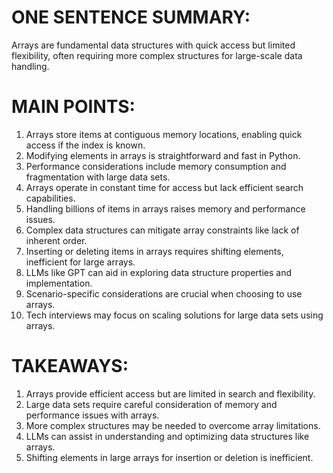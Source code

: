 # ONE SENTENCE SUMMARY:

Arrays are fundamental data structures with quick access but limited flexibility, often requiring more complex structures for large-scale data handling.

# MAIN POINTS:

1. Arrays store items at contiguous memory locations, enabling quick access if the index is known.
2. Modifying elements in arrays is straightforward and fast in Python.
3. Performance considerations include memory consumption and fragmentation with large data sets.
4. Arrays operate in constant time for access but lack efficient search capabilities.
5. Handling billions of items in arrays raises memory and performance issues.
6. Complex data structures can mitigate array constraints like lack of inherent order.
7. Inserting or deleting items in arrays requires shifting elements, inefficient for large arrays.
8. LLMs like GPT can aid in exploring data structure properties and implementation.
9. Scenario-specific considerations are crucial when choosing to use arrays.
10. Tech interviews may focus on scaling solutions for large data sets using arrays.

# TAKEAWAYS:

1. Arrays provide efficient access but are limited in search and flexibility.
2. Large data sets require careful consideration of memory and performance issues with arrays.
3. More complex structures may be needed to overcome array limitations.
4. LLMs can assist in understanding and optimizing data structures like arrays.
5. Shifting elements in large arrays for insertion or deletion is inefficient.

